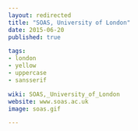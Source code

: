 ```yaml
---
layout: redirected
title: "SOAS, University of London"
date: 2015-06-20
published: true

tags:
- london
- yellow
- uppercase
- sansserif

wiki: SOAS,_University_of_London
website: www.soas.ac.uk
image: soas.gif

---
```

